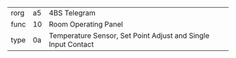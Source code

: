 
|    |   |   |
| -- | - | - |
| rorg | a5 | 4BS Telegram |
| func | 10 | Room Operating Panel |
| type | 0a | Temperature Sensor, Set Point Adjust and Single Input Contact |
